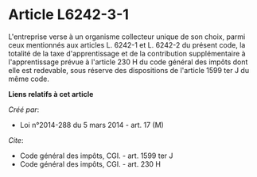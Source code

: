 # Article L6242-3-1

L'entreprise verse à un organisme collecteur unique de son choix, parmi ceux mentionnés aux articles L. 6242-1 et L. 6242-2
du présent code, la totalité de la taxe d'apprentissage et de la contribution supplémentaire à l'apprentissage prévue à
l'article 230 H du code général des impôts dont elle est redevable, sous réserve des dispositions de l'article 1599 ter J du
même code.

**Liens relatifs à cet article**

_Créé par_:

  - Loi n°2014-288 du 5 mars 2014 - art. 17 (M)

_Cite_:

  - Code général des impôts, CGI. - art. 1599 ter J
  - Code général des impôts, CGI. - art. 230 H
